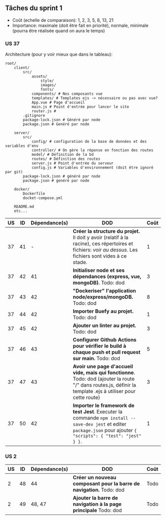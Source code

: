 ## Tâches du sprint 1

- Coût (echelle de comparaison): 1, 2, 3, 5, 8, 13, 21
- Importance: maximale (doit être fait en priorité), normale, minimale (pourra être réalisée quand on aura le temps)

### US 37

Architecture (pour y voir mieux que dans le tableau):

```
root/
    client/
        src/
            assets/
                style/
                images/
                fonts/
            components/ # Nos composants vue
            templates/ # Templates ejs -> nécessaire ou pas avec vue?
            App.vue # Page d'accueil
            main.js # Point d'entrée pour lancer le site
            router.js #
        .gitignore
        package-lock.json # Généré par node
        package.json # Genéré par node

    server/
        src/
            config/ # configuration de la base de données et des variables d'env
            controller/ # On gère la réponse en fonction des routes
            model/ # Définition de la bd
            routes/ # Définition des routes
            server.js # Point d'entrée du serveur
            config.js # Variables d'environnement (doit être ignoré par git)
        package-lock.json # généré par node
        package.json # genéré par node

    docker/
        Dockerfile
        docket-compose.yml

    README.md
    etc...
```

| US | ID | Dépendance(s) | DOD | Coût |
|----|----|---------------|-----|------|
| 37 | 41 | - | **Créer la structure du projet.** Il doit y avoir (relatif à la racine), ces répertoires et fichiers: *voir au dessus*. Les fichiers sont vides à ce stade. | 1 |
| 37 | 42 | 41 | **Initialiser node et ses dépendances (express, vue, mongoDB).** Todo: dod | 3 |
| 37 | 43 | 42 | **"Dockeriser" l'application node/express/mongoDB.** Todo: dod | 8 |
| 37 | 44 | 42 | **Importer Buefy au projet.** Todo: dod | 1 |
| 37 | 45 | 42 | **Ajouter un linter au projet.** Todo: dod | 3 |
| 37 | 46 | 43 | **Configurer Github Actions pour vérifier le build à chaque push et pull request sur main.** Todo: dod | 5 |
| 37 | 47 | 43 | **Avoir une page d'accueil vide, mais qui fonctionne**. Todo: dod (ajouter la route "/" dans routes.js, définir la template .ejs à utiliser pour cette route) | 3 |
| 37 | 50 | 42 | **Importer le framework de test Jest**. Executer la commande `npm install --save-dev jest` et editer `package.json` pour ajouter `{ "scripts": { "test": "jest" } }`. | 1 |

### US 2

| US | ID | Dépendance(s) | DOD | Coût |
|----|----|---------------|-----|------|
| 2  | 48 | 44 | **Créer un nouveau composant pour la barre de navigation.** Todo: dod | Todo |
| 2  | 49 | 48, 47 | **Ajouter la barre de navigation à la page principale** Todo: dod | Todo |